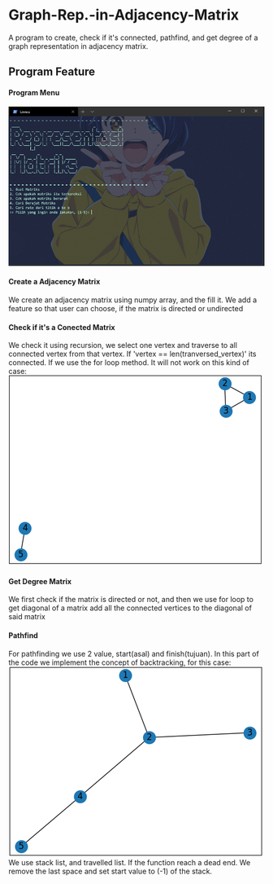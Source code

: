 # Graph-Rep.-in-Adjacency-Matrix
A program to create, check if it's connected, pathfind, and get degree of a graph representation in adjacency matrix. 
## Program Feature
#### Program Menu
![alt text](pictures/menu.PNG?raw=true)
#### Create a Adjacency Matrix
We create an adjacency matrix using numpy array, and the fill it. We add a feature so that user can choose, if the matrix is directed or undirected
#### Check if it's a Conected Matrix
We check it using recursion, we select one vertex and traverse to all connected vertex from that vertex. If 'vertex == len(tranversed_vertex)' its connected. If we use the for loop method. It will not work on this kind of case:
![alt text](pictures/UnconnectedGraph.PNG?raw=true)
#### Get Degree Matrix
We first check if the matrix is directed or not, and then we use for loop to get diagonal of a matrix add all the connected vertices to the diagonal of said matrix
#### Pathfind
For pathfinding we use 2 value, start(asal) and finish(tujuan). In this part of the code we implement the concept of backtracking, for this case:
![alt text](pictures/BacktrackingExample.PNG?raw=true)  
We use stack list, and travelled list. If the function reach a dead end. We remove the last space and set start value to (-1) of the stack.
